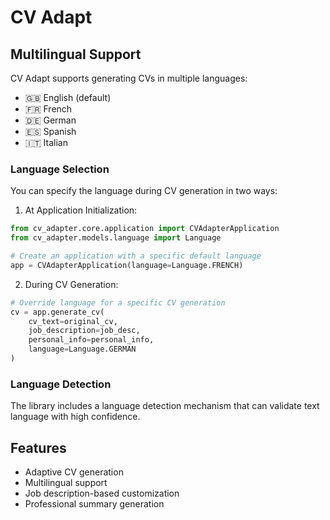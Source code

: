 # CV Adapt

## Multilingual Support

CV Adapt supports generating CVs in multiple languages:

- 🇬🇧 English (default)
- 🇫🇷 French
- 🇩🇪 German
- 🇪🇸 Spanish
- 🇮🇹 Italian

### Language Selection

You can specify the language during CV generation in two ways:

1. At Application Initialization:
```python
from cv_adapter.core.application import CVAdapterApplication
from cv_adapter.models.language import Language

# Create an application with a specific default language
app = CVAdapterApplication(language=Language.FRENCH)
```

2. During CV Generation:
```python
# Override language for a specific CV generation
cv = app.generate_cv(
    cv_text=original_cv,
    job_description=job_desc,
    personal_info=personal_info,
    language=Language.GERMAN
)
```

### Language Detection

The library includes a language detection mechanism that can validate text language with high confidence.

## Features

- Adaptive CV generation
- Multilingual support
- Job description-based customization
- Professional summary generation

